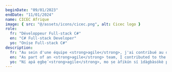 ```yaml
---
beginDate: "09/01/2023"
endDate: "11/01/2024"
name: CICEC Afrique
image: { src: "@/assets/icons/cicec.png", alt: Cicec logo }
role:
  fr: "Développeur Full-stack C#"
  en: "C# Full-stack Developer"
  yo: "Oníṣe Full-stack C#"
description:
  fr: "Au sein d'une équipe <strong>agile</strong>, j'ai contribué au développement d'une plateforme web en tant que développeur <strong>full-stack</strong> et ingénieur <strong>DevOps</strong>, en participant à toutes les étapes, de l'idéation du projet et la mise en place du backlog produit jusqu'au déploiement."
  en: "As part of an <strong>agile</strong> team, I contributed to the development of a web platform as a <strong>full-stack</strong> developer and <strong>DevOps</strong> engineer, participating in all stages, from project ideation and product backlog setup to deployment."
  yo: "Ní apá ẹgbẹ́ <strong>agile</strong>, mo ṣe àfikún sí ìdàgbàsókè pẹpẹ wẹẹbù gẹ́gẹ́ bí oníṣe <strong>full-stack</strong> àti onímọ̀ <strong>DevOps</strong>, nípa kíkopa ní gbogbo ìpele, láti èrò ìbẹ̀rẹ̀ iṣẹ́ àti ìgbékalẹ̀ àtòjọ ọja títí dé ìtànkálẹ̀."
---
```

